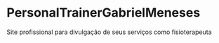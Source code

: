 # PersonalTrainerGabrielMeneses
 Site profissional para divulgação de seus serviços como fisioterapeuta
